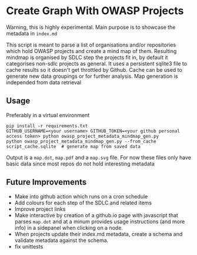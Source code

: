 Create Graph With OWASP Projects
===
Warning, this is highly experimental.
Main purpose is to showcase the metadata in `index.md`

This script is meant to parse a list of organisations and/or repositories which hold OWASP projects and create a mind map of them.
Resulting mindmap is organised by SDLC step the projects fit in, by default it categorises non-sdlc projects as general.
It uses a persistent sqlite3 file to cache results so it doesn't get throttled by Github.
Cache can be used to generate new data groupings or for further analysis.
Map generation is independed from data retrieval

Usage
----

Preferably in a virtual environment

```
pip install -r requirements.txt
GITHUB_USERNAME=<your username> GITHUB_TOKEN=<your github personal access token> python owasp_project_metadata_mindmap_gen.py
python owasp_project_metadata_mindmap_gen.py --from_cache script_cache.sqlite  # generate map from saved data
```

Output is a `map.dot`, `map.pdf` and a `map.svg` file.
For now these files only have basic data since most repos do not hold interesting metadata

Future Improvements
----

* Make into github action which runs on a cron schedule
* Add colours for each step of the SDLC and related items
* Improve project links
* Make interactive by creation of a github.io page with javascript that parses `map.dot` and at a minum provides usage instructions (and more info) in a sidepanel when clicking on a node.
* When projects update their index.md metadata, create a schema and validate metadata against the schema.
* fix unittests

